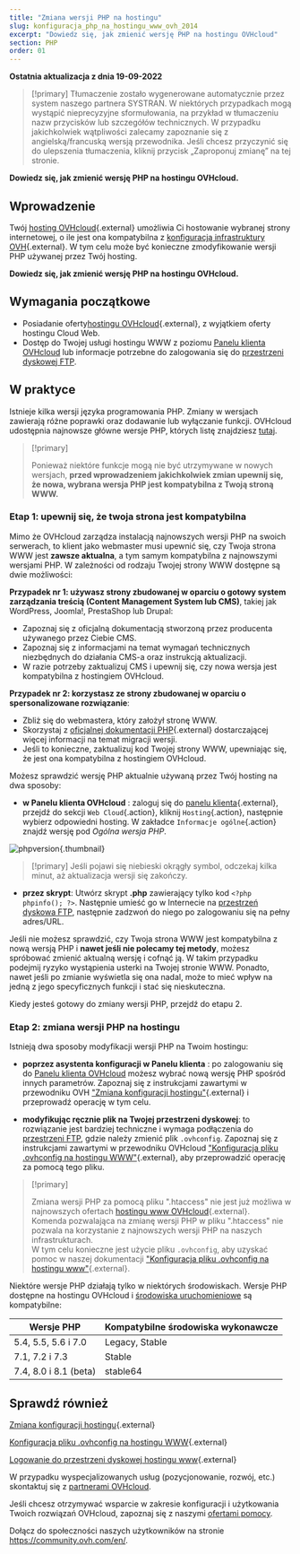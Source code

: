 ```yaml
---
title: "Zmiana wersji PHP na hostingu"
slug: konfiguracja_php_na_hostingu_www_ovh_2014
excerpt: "Dowiedz się, jak zmienić wersję PHP na hostingu OVHcloud"
section: PHP
order: 01
---
```


**Ostatnia aktualizacja z dnia 19-09-2022**

> [!primary]
> Tłumaczenie zostało wygenerowane automatycznie przez system naszego partnera SYSTRAN. W niektórych przypadkach mogą wystąpić nieprecyzyjne sformułowania, na przykład w tłumaczeniu nazw przycisków lub szczegółów technicznych. W przypadku jakichkolwiek wątpliwości zalecamy zapoznanie się z angielską/francuską wersją przewodnika. Jeśli chcesz przyczynić się do ulepszenia tłumaczenia, kliknij przycisk „Zaproponuj zmianę” na tej stronie.
>

**Dowiedz się, jak zmienić wersję PHP na hostingu OVHcloud.**

## Wprowadzenie 

Twój [hosting OVHcloud](https://www.ovhcloud.com/pl/web-hosting/){.external} umożliwia Ci hostowanie wybranej strony internetowej, o ile jest ona kompatybilna z [konfiguracją infrastruktury OVH](https://webhosting-infos.hosting.ovh.net){.external}. W tym celu może być konieczne zmodyfikowanie wersji PHP używanej przez Twój hosting.

**Dowiedz się, jak zmienić wersję PHP na hostingu OVHcloud.**

## Wymagania początkowe

- Posiadanie oferty[hostingu OVHcloud](https://www.ovhcloud.com/pl/web-hosting/){.external}, z wyjątkiem oferty hostingu Cloud Web.
- Dostęp do Twojej usługi hostingu WWW z poziomu [Panelu klienta OVHcloud](https://www.ovh.com/auth/?action=gotomanager&from=https://www.ovh.pl/&ovhSubsidiary=pl) lub informacje potrzebne do zalogowania się do [przestrzeni dyskowej FTP](https://docs.ovh.com/pl/hosting/logowanie-przestrzen-dyskowa-ftp-hosting-web/). 

## W praktyce

Istnieje kilka wersji języka programowania PHP. Zmiany w wersjach zawierają różne poprawki oraz dodawanie lub wyłączanie funkcji. OVHcloud udostępnia najnowsze główne wersje PHP, których listę znajdziesz [tutaj](https://www.ovhcloud.com/pl/web-hosting/uc-programming-language/). 

> [!primary]
>
> Ponieważ niektóre funkcje mogą nie być utrzymywane w nowych wersjach, **przed wprowadzeniem jakichkolwiek zmian upewnij się, że nowa, wybrana wersja PHP jest kompatybilna z Twoją stroną WWW.**
>

### Etap 1: upewnij się, że twoja strona jest kompatybilna

Mimo że OVHcloud zarządza instalacją najnowszych wersji PHP na swoich serwerach, to klient jako webmaster musi upewnić się, czy Twoja strona WWW jest **zawsze aktualna**, a tym samym kompatybilna z najnowszymi wersjami PHP. W zależności od rodzaju Twojej strony WWW dostępne są dwie możliwości:

**Przypadek nr 1: używasz strony zbudowanej w oparciu o gotowy system zarządzania treścią (Content Management System lub CMS)**, takiej jak WordPress, Joomla!, PrestaShop lub Drupal: 

- Zapoznaj się z oficjalną dokumentacją stworzoną przez producenta używanego przez Ciebie CMS.
- Zapoznaj się z informacjami na temat wymagań technicznych niezbędnych do działania CMS-a oraz instrukcją aktualizacji.
- W razie potrzeby zaktualizuj CMS i upewnij się, czy nowa wersja jest kompatybilna z hostingiem OVHcloud.

**Przypadek nr 2: korzystasz ze strony zbudowanej w oparciu o spersonalizowane rozwiązanie**: 

- Zbliż się do webmastera, który założył stronę WWW.
- Skorzystaj z [oficjalnej dokumentacji PHP](http://php.net/manual/en/appendices.php){.external} dostarczającej więcej informacji na temat migracji wersji.
- Jeśli to konieczne, zaktualizuj kod Twojej strony WWW, upewniając się, że jest ona kompatybilna z hostingiem OVHcloud.

Możesz sprawdzić wersję PHP aktualnie używaną przez Twój hosting na dwa sposoby:

- **w Panelu klienta OVHcloud** : zaloguj się do [panelu klienta](https://www.ovh.com/auth/?action=gotomanager&from=https://www.ovh.pl/&ovhSubsidiary=pl){.external}, przejdź do sekcji `Web Cloud`{.action}, kliknij `Hosting`{.action}, następnie wybierz odpowiedni hosting. W zakładce `Informacje ogólne`{.action} znajdź wersję pod *Ogólna wersja PHP*. 

![phpversion](images/change-php-version-step1.png){.thumbnail}

> [!primary]
> Jeśli pojawi się niebieski okrągły symbol, odczekaj kilka minut, aż aktualizacja wersji się zakończy.
>

- **przez skrypt**: Utwórz skrypt **.php** zawierający tylko kod `<?php phpinfo(); ?>`. Następnie umieść go w Internecie na [przestrzeń dyskowa FTP](https://docs.ovh.com/pl/hosting/logowanie-przestrzen-dyskowa-ftp-hosting-web/), następnie zadzwoń do niego po zalogowaniu się na pełny adres/URL.

Jeśli nie możesz sprawdzić, czy Twoja strona WWW jest kompatybilna z nową wersją PHP i **nawet jeśli nie polecamy tej metody**, możesz spróbować zmienić aktualną wersję i cofnąć ją. W takim przypadku podejmij ryzyko wystąpienia usterki na Twojej stronie WWW. Ponadto, nawet jeśli po zmianie wyświetla się ona nadal, może to mieć wpływ na jedną z jego specyficznych funkcji i stać się nieskuteczna. 

Kiedy jesteś gotowy do zmiany wersji PHP, przejdź do etapu 2.

### Etap 2: zmiana wersji PHP na hostingu

Istnieją dwa sposoby modyfikacji wersji PHP na Twoim hostingu:

- **poprzez asystenta konfiguracji w Panelu klienta** : po zalogowaniu się do [Panelu klienta OVHcloud](https://www.ovh.com/auth/?action=gotomanager&from=https://www.ovh.pl/&ovhSubsidiary=pl) możesz wybrać nową wersję PHP spośród innych parametrów. Zapoznaj się z instrukcjami zawartymi w przewodniku OVH ["Zmiana konfiguracji hostingu"](https://docs.ovh.com/pl/hosting/zmiana_srodowiska_uruchomieniowego_dla_hostingu_www/){.external} i przeprowadź operację w tym celu.

- **modyfikując ręcznie plik na Twojej przestrzeni dyskowej**: to rozwiązanie jest bardziej techniczne i wymaga podłączenia do [przestrzeni FTP](https://docs.ovh.com/pl/hosting/logowanie-przestrzen-dyskowa-ftp-hosting-web/), gdzie należy zmienić plik `.ovhconfig`. Zapoznaj się z instrukcjami zawartymi w przewodniku OVHcloud ["Konfiguracja pliku .ovhconfig na hostingu WWW"](https://docs.ovh.com/pl/hosting/konfiguracja-pliku-ovhconfig/){.external}, aby przeprowadzić operację za pomocą tego pliku.

> [!primary]
>
> Zmiana wersji PHP za pomocą pliku ".htaccess" nie jest już możliwa w najnowszych ofertach [hostingu www OVHcloud](https://www.ovhcloud.com/pl/web-hosting/){.external}.<br>
> Komenda pozwalająca na zmianę wersji PHP w pliku ".htaccess" nie pozwala na korzystanie z najnowszych wersji PHP na naszych infrastrukturach.<br>
> W tym celu konieczne jest użycie pliku `.ovhconfig`, aby uzyskać pomoc w naszej dokumentacji ["Konfiguracja pliku .ovhconfig na hostingu www"](https://docs.ovh.com/pl/hosting/konfiguracja-pliku-ovhconfig/){.external}.
>

Niektóre wersje PHP działają tylko w niektórych środowiskach. Wersje PHP dostępne na hostingu OVHcloud i [środowiska uruchomieniowe](https://docs.ovh.com/pl/hosting/zmiana_srodowiska_uruchomieniowego_dla_hostingu_www/) są kompatybilne:

|Wersje PHP|Kompatybilne środowiska wykonawcze|
|---|---|
|5.4, 5.5, 5.6 i 7.0|Legacy, Stable|
|7.1, 7.2 i 7.3|Stable|
|7.4, 8.0 i 8.1 (beta)|stable64|

## Sprawdź również

[Zmiana konfiguracji hostingu](https://docs.ovh.com/pl/hosting/zmiana_srodowiska_uruchomieniowego_dla_hostingu_www/){.external}

[Konfiguracja pliku .ovhconfig na hostingu WWW](https://docs.ovh.com/pl/hosting/konfiguracja-pliku-ovhconfig/){.external}

[Logowanie do przestrzeni dyskowej hostingu www](https://docs.ovh.com/pl/hosting/logowanie-przestrzen-dyskowa-ftp-hosting-web/){.external}

W przypadku wyspecjalizowanych usług (pozycjonowanie, rozwój, etc.) skontaktuj się z [partnerami OVHcloud](https://partner.ovhcloud.com/pl/).

Jeśli chcesz otrzymywać wsparcie w zakresie konfiguracji i użytkowania Twoich rozwiązań OVHcloud, zapoznaj się z naszymi [ofertami pomocy](https://www.ovhcloud.com/pl/support-levels/).

Dołącz do społeczności naszych użytkowników na stronie <https://community.ovh.com/en/>. 